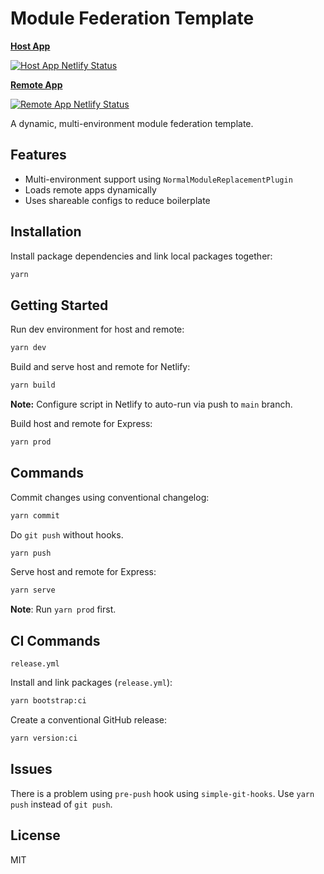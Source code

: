 # Module Federation Template

**[Host App](https://module-federation-template-host.netlify.app)**

[![Host App Netlify Status](https://api.netlify.com/api/v1/badges/dd3fd5c7-0168-4cd7-a56a-673503681f86/deploy-status)](https://app.netlify.com/sites/module-federation-template-host/deploys)

**[Remote App](https://module-federation-template-remote.netlify.app)**

[![Remote App Netlify Status](https://api.netlify.com/api/v1/badges/5ba4ad1f-811d-493f-8030-92e9ba296a43/deploy-status)](https://app.netlify.com/sites/module-federation-template-remote/deploys)

A dynamic, multi-environment module federation template.

## Features

- Multi-environment support using `NormalModuleReplacementPlugin`
- Loads remote apps dynamically
- Uses shareable configs to reduce boilerplate

## Installation

Install package dependencies and link local packages together:

```bash
yarn
```

## Getting Started

Run dev environment for host and remote:

```bash
yarn dev
```

Build and serve host and remote for Netlify:

```bash
yarn build
```

**Note:** Configure script in Netlify to auto-run via push to `main` branch.

Build host and remote for Express:

```bash
yarn prod
```

## Commands

Commit changes using conventional changelog:

```bash
yarn commit
```

Do `git push` without hooks.

```bash
yarn push
```

Serve host and remote for Express:

```bash
yarn serve
```

**Note**: Run `yarn prod` first.

## CI Commands

`release.yml`

Install and link packages (`release.yml`):

```bash
yarn bootstrap:ci
```

Create a conventional GitHub release:

```bash
yarn version:ci
```

## Issues

There is a problem using `pre-push` hook using `simple-git-hooks`. Use `yarn push` instead of `git push`.

## License

MIT
